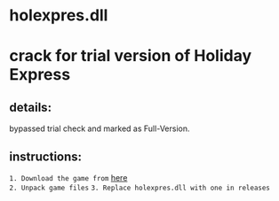 # holexpres.dll
crack for trial version of Holiday Express  
==========================================

details:   
----------

bypassed trial check and marked as Full-Version. 

instructions:  
---------------

`1. Download the game from` [here](https://www.apunkagames.biz/2015/06/holiday-express-game.html)  
`2. Unpack game files`
`3. Replace holexpres.dll with one in releases`


